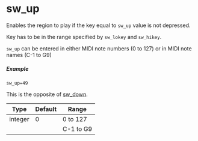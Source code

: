 # sw_up

Enables the region to play if the key equal to `sw_up` value is not depressed.

Key has to be in the range specified by `sw_lokey` and `sw_hikey`.

`sw_up` can be entered in either MIDI note numbers (0 to 127) or
in MIDI note names (C-1 to G9)

##### Example

```
sw_up=49
```

This is the opposite of [sw_down](/opcodes/sfz_1/sw_down).

| Type    | Default | Range     | 
| ---     | ---     | ---       |
| integer | 0       | 0 to 127  |
|         |         | C-1 to G9 |
